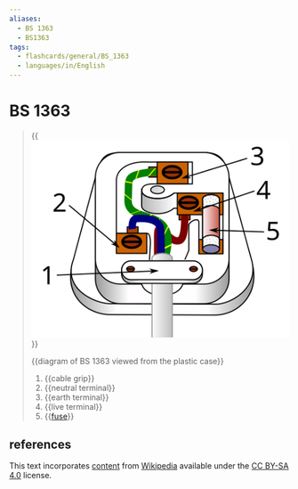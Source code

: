```yaml
---
aliases:
  - BS 1363
  - BS1363
tags:
  - flashcards/general/BS_1363
  - languages/in/English
---
```


# BS 1363

> {{![diagram of BS 1363](../archives/Wikimedia%20Commons/Three%20pin%20mains%20plug%20(UK).svg)}}
>
> {{diagram of BS 1363 viewed from the plastic case}}
>
> 1. {{cable grip}}
> 2. {{neutral terminal}}
> 3. {{earth terminal}}
> 4. {{live terminal}}
> 5. {{[fuse](fuse%20(electrical).md)}} <!--SR:!2024-11-22,282,290!2024-03-27,220,290!2024-10-21,408,330!2025-02-18,501,330!2025-02-19,502,330!2024-11-21,433,330!2025-02-23,505,330-->

## references

This text incorporates [content](https://en.wikipedia.org/wiki/BS_1363) from [Wikipedia](Wikipedia.md) available under the [CC BY-SA 4.0](https://creativecommons.org/licenses/by-sa/4.0/) license.
